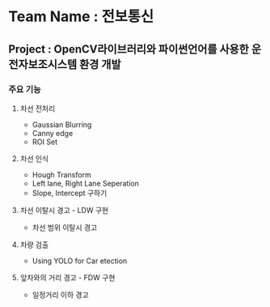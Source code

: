 # Team Name : 전보통신

  ## Project : OpenCV라이브러리와 파이썬언어를 사용한 운전자보조시스템 환경 개발

  ### 주요 기능
  
  1. 차선 전처리
      * Gaussian Blurring
      * Canny edge
      * ROI Set
      
      
  2. 차선 인식
      * Hough Transform
      * Left lane, Right Lane Seperation
      * Slope, Intercept 구하기
      
      
  3. 차선 이탈시 경고 - LDW 구현
      * 차선 범위 이탈시 경고
      
      
  4. 차량 검출 
      * Using YOLO for Car etection
  
  
  5. 앞차와의 거리 경고 - FDW 구현
      * 일정거리 이하 경고  
    
   
      
